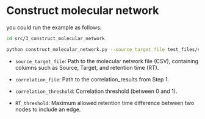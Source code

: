 # Construct molecular network

you could run the example as follows:

```sh
cd src/3_construct_molecular_network

python construct_molecular_network.py --source_target_file test_files/source_target.csv --correlation_file ../1_calculate_correlation/correlation_results.csv --correlation_threshold 0.7 --RT_threshold 0.01
```

- `source_target_file`: Path to the molecular network file (CSV), containing columns such as Source, Target, and retention time (RT).

- `correlation_file`: Path to the correlation_results from Step 1.

- `correlation_threshold`: Correlation threshold (between 0 and 1).

- `RT_threshold`: Maximum allowed retention time difference between two nodes to include an edge.


